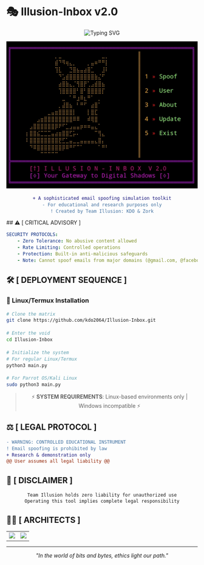 # 🎭 Illusion-Inbox v2.0 
<div align="center">

![Typing SVG](https://readme-typing-svg.herokuapp.com?font=neuropol&weight=800&size=25&duration=4000&pause=500&color=D1147A&center=true&vCenter=true&width=435&lines=EMAIL+SPOOFING+TOOLKIT;EDUCATIONAL+RESEARCH;TEAM+ILLUSION;TEAM+SINCRYPTION)

![Illusion-Inbox Banner](assest/logo.jpg)

```diff
+ A sophisticated email spoofing simulation toolkit
- For educational and research purposes only
! Created by Team Illusion: KDO & Zork
```
</div>
## ⚠️ [ CRITICAL ADVISORY ]

```yaml
SECURITY PROTOCOLS:
    - Zero Tolerance: No abusive content allowed
    - Rate Limiting: Controlled operations
    - Protection: Built-in anti-malicious safeguards
    - Note: Cannot spoof emails from major domains (@gmail.com, @facebook.com, etc.)
```

## 🛠️ [ DEPLOYMENT SEQUENCE ]

### 🐧 Linux/Termux Installation
```bash
# Clone the matrix
git clone https://github.com/kdo2064/Illusion-Inbox.git

# Enter the void
cd Illusion-Inbox

# Initialize the system
# For regular Linux/Termux
python3 main.py

# For Parrot OS/Kali Linux
sudo python3 main.py
```

<div align="center">

> ⚡ **SYSTEM REQUIREMENTS**: Linux-based environments only | Windows incompatible ⚡

</div>

## ⚖️ [ LEGAL PROTOCOL ]

```diff
- WARNING: CONTROLLED EDUCATIONAL INSTRUMENT
! Email spoofing is prohibited by law
+ Research & demonstration only
@@ User assumes all legal liability @@
```

## 🚫 [ DISCLAIMER ]

<div align="center">

```
Team Illusion holds zero liability for unauthorized use
Operating this tool implies complete legal responsibility
```

</div>

## 👨‍💻 [ ARCHITECTS ]

<table align="center">
    <tr>
        <td align="center"><a href="https://github.com/kdo2064"><img src="https://img.shields.io/badge/KDO-Developer-blue?style=flat-square&logo=github"></a></td>
        <td align="center"><a href="https://github.com/samay825"><img src="https://img.shields.io/badge/Zork-Developer-red?style=flat-square&logo=github"></a></td>
    </tr>
</table>

<div align="center">

---
*"In the world of bits and bytes, ethics light our path."*

</div>
